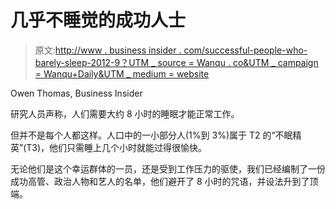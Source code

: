 # 几乎不睡觉的成功人士

> 原文:[http://www . business insider . com/successful-people-who-barely-sleep-2012-9？UTM _ source = Wanqu . co&UTM _ campaign = Wanqu+Daily&UTM _ medium = website](http://www.businessinsider.com/successful-people-who-barely-sleep-2012-9?utm_source=wanqu.co&utm_campaign=Wanqu+Daily&utm_medium=website)

Owen Thomas, Business Insider

研究人员声称，人们需要大约 8 小时的睡眠才能正常工作。

但并不是每个人都这样。人口中的一小部分人(1%到 3%)属于 T2 的“不眠精英”(T3)，他们只需睡上几个小时就能过得很愉快。

无论他们是这个幸运群体的一员，还是受到工作压力的驱使，我们已经编制了一份成功高管、政治人物和艺人的名单，他们避开了 8 小时的咒语，并设法升到了顶端。